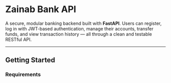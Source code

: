 # Zainab Bank API

A secure, modular banking backend built with **FastAPI**. Users can register, log in with JWT-based authentication, manage their accounts, transfer funds, and view transaction history — all through a clean and testable RESTful API.

---

## Getting Started

### Requirements

